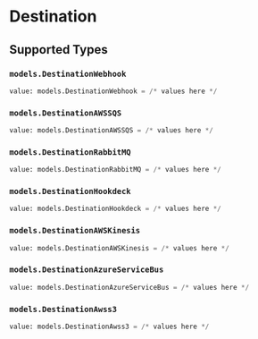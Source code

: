 # Destination


## Supported Types

### `models.DestinationWebhook`

```python
value: models.DestinationWebhook = /* values here */
```

### `models.DestinationAWSSQS`

```python
value: models.DestinationAWSSQS = /* values here */
```

### `models.DestinationRabbitMQ`

```python
value: models.DestinationRabbitMQ = /* values here */
```

### `models.DestinationHookdeck`

```python
value: models.DestinationHookdeck = /* values here */
```

### `models.DestinationAWSKinesis`

```python
value: models.DestinationAWSKinesis = /* values here */
```

### `models.DestinationAzureServiceBus`

```python
value: models.DestinationAzureServiceBus = /* values here */
```

### `models.DestinationAwss3`

```python
value: models.DestinationAwss3 = /* values here */
```

